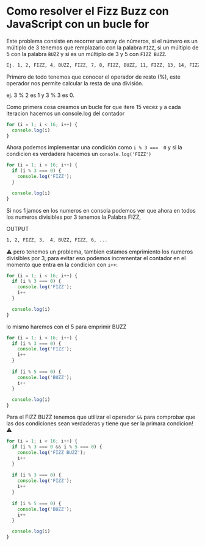 # Como resolver el Fizz Buzz con JavaScript con un bucle for

Este problema consiste en recorrer un array de números, si el número es un múltiplo de 3 tenemos que remplazarlo con la palabra `FIZZ`, si un múltiplo de 5 con la palabra `BUZZ` y si es un múltiplo de 3 y 5 con `FIZZ BUZZ`.

```sh
Ej. 1, 2, FIZZ, 4, BUZZ, FIZZ, 7, 8, FIZZ, BUZZ, 11, FIZZ, 13, 14, FIZZ BUZZ, ... 
```

Primero de todo tenemos que conocer el operador de resto (%), este operador nos permite calcular la resta de una división. 

ej. 3 % 2 es 1 y 3 % 3 es 0.

Como primera cosa creamos un bucle for que itere 15 vecez y a cada iteracion hacemos un console.log del contador

```js
for (i = 1; i < 16; i++) {
  console.log(i)
}
```

Ahora podemos implementar una condición como `i % 3 ===  0` y si la condicion es verdadera hacemos un `console.log('FIZZ')` 

```js
for (i = 1; i < 16; i++) {
  if (i % 3 === 0) {
    console.log('FIZZ');
  }

  console.log(i)
}
```

Si nos fijamos en los numeros en consola podemos ver que ahora en todos los numeros divisibles por 3 tenemos la Palabra FIZZ, 

OUTPUT

```sh
1, 2, FIZZ, 3,  4, BUZZ, FIZZ, 6, ...
```

⚠️ pero tenemos un problema, tambien estamos emprimiento los numeros divisibles por 3, para evitar eso podemos incrementar el contador en el momento que entra en la condicion con `i++`:

```js
for (i = 1; i < 16; i++) {
  if (i % 3 === 0) {
    console.log('FIZZ');
    i++
  }

  console.log(i)
}
```

lo mismo haremos con el 5 para emprimir BUZZ

```js
for (i = 1; i < 16; i++) {
  if (i % 3 === 0) {
    console.log('FIZZ');
    i++
  }
  
  if (i % 5 === 0) {
    console.log('BUZZ');
    i++
  }

  console.log(i)
}
```

Para el FIZZ BUZZ tenemos que utilizar el operador `&&` para comprobar que las dos condiciones sean verdaderas y tiene que ser la primara condicion! ⚠️

```js
for (i = 1; i < 16; i++) {
  if (i % 3 === 0 && i % 5 === 0) {
    console.log('FIZZ BUZZ');
    i++
  }
  
  if (i % 3 === 0) {
    console.log('FIZZ');
    i++
  }
  
  if (i % 5 === 0) {
    console.log('BUZZ');
    i++
  }

  console.log(i)
}
```
